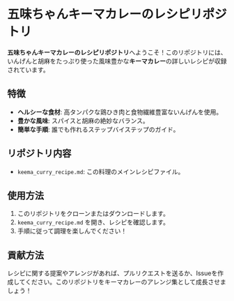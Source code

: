 # 五味ちゃんキーマカレーのレシピリポジトリ

**五味ちゃんキーマカレーのレシピリポジトリ**へようこそ！このリポジトリには、いんげんと胡麻をたっぷり使った風味豊かな**キーマカレー**の詳しいレシピが収録されています。

## 特徴
- **ヘルシーな食材**: 高タンパクな鶏ひき肉と食物繊維豊富ないんげんを使用。
- **豊かな風味**: スパイスと胡麻の絶妙なバランス。
- **簡単な手順**: 誰でも作れるステップバイステップのガイド。

## リポジトリ内容
- `keema_curry_recipe.md`: この料理のメインレシピファイル。

## 使用方法
1. このリポジトリをクローンまたはダウンロードします。
2. `keema_curry_recipe.md` を開き、レシピを確認します。
3. 手順に従って調理を楽しんでください！

## 貢献方法
レシピに関する提案やアレンジがあれば、プルリクエストを送るか、Issueを作成してください。このリポジトリをキーマカレーのアレンジ集として成長させましょう！
